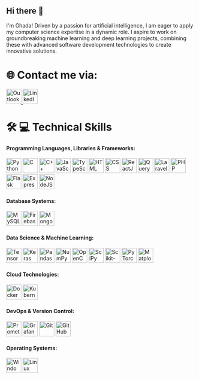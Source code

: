 ## Hi there 👋

I'm Ghada! Driven by a passion for artificial intelligence, I am eager to apply my computer science expertise in a dynamic role. I aspire to work on groundbreaking machine learning and deep learning projects, combining these with advanced software development technologies to create innovative solutions.

# 🌐 Contact me via:

<a href="mailto:ghada.ataoui@supcom.tn">
    <img src="https://upload.wikimedia.org/wikipedia/commons/d/df/Microsoft_Office_Outlook_%282018–present%29.svg" width="40" height="40" alt="Outlook Email" />
</a>

<a href="https://www.linkedin.com/in/ghada-ataoui-387083229/">
    <img src="https://cdn.jsdelivr.net/gh/devicons/devicon/icons/linkedin/linkedin-original.svg" width="40" height="40" alt="LinkedIn" />
</a>

# 🛠️ 💻 Technical Skills

#### **Programming Languages, Libraries & Frameworks:**
<p>
  <img src="https://cdn.jsdelivr.net/gh/devicons/devicon/icons/python/python-original.svg" width="40" alt="Python" />
  <img src="https://cdn.jsdelivr.net/gh/devicons/devicon/icons/c/c-original.svg" width="40" alt="C" />
  <img src="https://cdn.jsdelivr.net/gh/devicons/devicon/icons/cplusplus/cplusplus-original.svg" width="40" alt="C++" />
  <img src="https://cdn.jsdelivr.net/gh/devicons/devicon/icons/javascript/javascript-original.svg" width="40" alt="JavaScript" />
  <img src="https://cdn.jsdelivr.net/gh/devicons/devicon/icons/typescript/typescript-original.svg" width="40" alt="TypeScript" />
  <img src="https://cdn.jsdelivr.net/gh/devicons/devicon/icons/html5/html5-original.svg" width="40" alt="HTML" />
  <img src="https://cdn.jsdelivr.net/gh/devicons/devicon/icons/css3/css3-original.svg" width="40" alt="CSS" />
  <img src="https://cdn.jsdelivr.net/gh/devicons/devicon/icons/react/react-original.svg" width="40" alt="ReactJS" />
  <img src="https://cdn.jsdelivr.net/gh/devicons/devicon/icons/jquery/jquery-original.svg" width="40" alt="jQuery" />
  <img src="https://cdn.jsdelivr.net/gh/devicons/devicon/icons/laravel/laravel-plain.svg" width="40" alt="Laravel" />
  <img src="https://cdn.jsdelivr.net/gh/devicons/devicon/icons/php/php-original.svg" width="40" alt="PHP" />
  <img src="https://cdn.jsdelivr.net/gh/devicons/devicon/icons/flask/flask-original.svg" width="40" alt="Flask" />
  <img src="https://cdn.jsdelivr.net/gh/devicons/devicon/icons/express/express-original.svg" width="40" alt="ExpressJS" />
  <img src="https://cdn.jsdelivr.net/gh/devicons/devicon/icons/nodejs/nodejs-original.svg" width="40" alt="NodeJS" />
</p>

#### **Database Systems:**
<p>
  <img src="https://cdn.jsdelivr.net/gh/devicons/devicon/icons/mysql/mysql-original.svg" width="40" alt="MySQL" />
  <img src="https://www.vectorlogo.zone/logos/firebase/firebase-icon.svg" width="40" alt="Firebase" />
  <img src="https://cdn.jsdelivr.net/gh/devicons/devicon/icons/mongodb/mongodb-original.svg" width="40" alt="MongoDB" />
</p>

#### **Data Science & Machine Learning:**
<p>
  <img src="https://cdn.jsdelivr.net/gh/devicons/devicon/icons/tensorflow/tensorflow-original.svg" width="40" alt="TensorFlow" />
  <img src="https://upload.wikimedia.org/wikipedia/commons/a/ae/Keras_logo.svg" width="40" alt="Keras" />
  <img src="https://cdn.jsdelivr.net/gh/devicons/devicon/icons/pandas/pandas-original.svg" width="40" alt="Pandas" />
  <img src="https://cdn.jsdelivr.net/gh/devicons/devicon/icons/numpy/numpy-original.svg" width="40" alt="NumPy" />
  <img src="https://cdn.jsdelivr.net/gh/devicons/devicon/icons/opencv/opencv-original.svg" width="40" alt="OpenCV" />
  <img src="https://cdn.jsdelivr.net/gh/devicons/devicon/icons/scipy/scipy-original.svg" width="40" alt="SciPy" />
  <img src="https://cdn.jsdelivr.net/gh/devicons/devicon/icons/scikitlearn/scikitlearn-original.svg" width="40" alt="Scikit-learn" />
  <img src="https://cdn.jsdelivr.net/gh/devicons/devicon/icons/pytorch/pytorch-original.svg" width="40" alt="PyTorch" />
  <img src="https://upload.wikimedia.org/wikipedia/commons/8/84/Matplotlib_icon.svg" width="40" alt="Matplotlib" />
</p>

#### **Cloud Technologies:**
<p>
  <img src="https://cdn.jsdelivr.net/gh/devicons/devicon/icons/docker/docker-original.svg" width="40" alt="Docker" />
  <img src="https://cdn.jsdelivr.net/gh/devicons/devicon/icons/kubernetes/kubernetes-plain.svg" width="40" alt="Kubernetes" />
</p>

#### **DevOps & Version Control:**
<p>
  <img src="https://upload.wikimedia.org/wikipedia/commons/3/3b/Prometheus_software_logo.svg" width="40" alt="Prometheus" />
  <img src="https://upload.wikimedia.org/wikipedia/commons/3/38/Grafana_icon.svg" width="40" alt="Grafana" />
  <img src="https://cdn.jsdelivr.net/gh/devicons/devicon/icons/git/git-original.svg" width="40" alt="Git" />
  <img src="https://cdn.jsdelivr.net/gh/devicons/devicon/icons/github/github-original.svg" width="40" alt="GitHub" />
</p>

#### **Operating Systems:**
<p>
  <img src="https://cdn.jsdelivr.net/gh/devicons/devicon/icons/windows8/windows8-original.svg" width="40" alt="Windows" />
  <img src="https://cdn.jsdelivr.net/gh/devicons/devicon/icons/linux/linux-original.svg" width="40" alt="Linux" />
</p>
